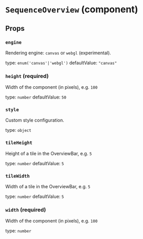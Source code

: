 # `SequenceOverview` (component)



## Props

### `engine`

Rendering engine: `canvas` or `webgl` (experimental).

type: `enum('canvas'|'webgl')`
defaultValue: `"canvas"`


### `height` (required)

Width of the component (in pixels), e.g. `100`

type: `number`
defaultValue: `50`


### `style`

Custom style configuration.

type: `object`


### `tileHeight`

Height of a tile in the OverviewBar, e.g. `5`

type: `number`
defaultValue: `5`


### `tileWidth`

Width of a tile in the OverviewBar, e.g. `5`

type: `number`
defaultValue: `5`


### `width` (required)

Width of the component (in pixels), e.g. `100`

type: `number`

